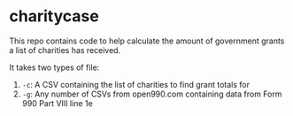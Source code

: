 # charitycase

This repo contains code to help calculate the amount of government grants a list
of charities has received.

It takes two types of file:

1. `-c`: A CSV containing the list of charities to find grant totals for
1. `-g`: Any number of CSVs from open990.com containing data from Form 990 Part VIII
   line 1e


